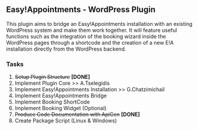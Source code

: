 ## Easy!Appointments - WordPress Plugin
This plugin aims to bridge an Easy!Appointments installation with an existing WordPress system and make them work together. It will feature useful functions such as the integration of the booking wizard inside the WordPress pages through a shortcode and the creation of a new E!A installation directly from the WordPress backend.

### Tasks

1. ~~Setup Plugin Structure~~ **[DONE]**
2. Implement Plugin Core >> A.Tselegidis
3. Implement Easy!Appointments Installation >> G.Chatzimichail
4. Implement Easy!Appointments Bridge
5. Implement Booking ShortCode
6. Implement Booking Widget (Optional)
7. ~~Produce Code Documentation with ApiGen~~ **[DONE]**
8. Create Package Script (Linux & Windows)